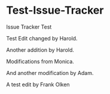 Test-Issue-Tracker
==================

Issue Tracker Test

Test Edit changed by Harold.

Another addition by Harold.

Modifications from Monica.

And another modification by Adam.

A test edit by Frank Olken
